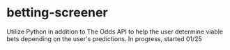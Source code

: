 # betting-screener

Utilize Python in addition to The Odds API to help the user determine viable bets depending on the user's predictions. In progress, started 01/25
